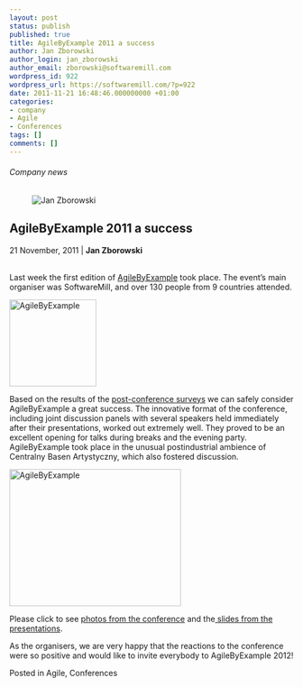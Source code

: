```yaml
---
layout: post
status: publish
published: true
title: AgileByExample 2011 a success
author: Jan Zborowski
author_login: jan_zborowski
author_email: zborowski@softwaremill.com
wordpress_id: 922
wordpress_url: https://softwaremill.com/?p=922
date: 2011-11-21 16:48:46.000000000 +01:00
categories:
- company
- Agile
- Conferences
tags: []
comments: []
---
```


<h6>Company news</h6>
<div class="post-header clearfix">
<figure><div class="image"><img src="https://softwaremill.com/wp-content/uploads/2013/04/zborowski.jpg" alt="Jan Zborowski"></div></figure><div class="title">
<h2 class="font-dark-blue font-normal">AgileByExample 2011 a success</h2>21 November, 2011 | <b>Jan Zborowski</b><br><br>
</div>
</div>
<div class="post-rows"><div class="text">
<p id="Postyarchiwalne-AgileByExample2011asuccess">Last week the first edition of <a href="http://agilebyexample.com/" rel="nofollow">AgileByExample</a> took place. The event’s main organiser was SoftwareMill, and over 130 people from 9 countries attended.</p>
<p><img title="AgileByExample" alt="AgileByExample" src="https://kiwi.softwaremill.com/download/attachments/24412402/image2013-7-1%2012%3A50%3A10.png?version=1&amp;modificationDate=1372762171400&amp;api=v2" width="154" height="154" data-image-src="/download/attachments/24412402/image2013-7-1%2012%3A50%3A10.png?version=1&amp;modificationDate=1372762171400&amp;api=v2"></p>
<p>Based on the results of the <a href="http://www.agilebyexample.com/2011/09/22/agilebyexample-feedback-summary/" rel="nofollow">post-conference surveys</a> we can safely consider AgileByExample a great success. The innovative format of the conference, including joint discussion panels with several speakers held immediately after their presentations, worked out extremely well. They proved to be an excellent opening for talks during breaks and the evening party. AgileByExample took place in the unusual postindustrial ambience of Centralny Basen Artystyczny, which also fostered discussion.</p>
<p><img title="AgileByExample" alt="AgileByExample" src="https://kiwi.softwaremill.com/download/attachments/24412402/image2013-7-1%2012%3A50%3A27.png?version=1&amp;modificationDate=1372762188529&amp;api=v2" width="304" height="243" data-image-src="/download/attachments/24412402/image2013-7-1%2012%3A50%3A27.png?version=1&amp;modificationDate=1372762188529&amp;api=v2"></p>
<p>Please click to see <a href="http://picasaweb.google.com/agilebyexample" rel="nofollow">photos from the conference</a> and the<a href="http://www.agilebyexample.com/speakers/" rel="nofollow"> slides from the presentations</a>.</p>
<p>As the organisers, we are very happy that the reactions to the conference were so positive and would like to invite everybody to AgileByExample 2012!</p>
</div></div>
<div class="post-footer">Posted in Agile, Conferences</div>
